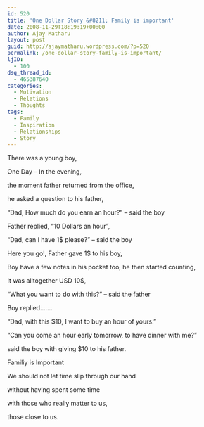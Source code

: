 ```yaml
---
id: 520
title: 'One Dollar Story &#8211; Family is important'
date: 2008-11-29T18:19:19+00:00
author: Ajay Matharu
layout: post
guid: http://ajaymatharu.wordpress.com/?p=520
permalink: /one-dollar-story-family-is-important/
ljID:
  - 100
dsq_thread_id:
  - 465387640
categories:
  - Motivation
  - Relations
  - Thoughts
tags:
  - Family
  - Inspiration
  - Relationships
  - Story
---
```

There was a young boy,
  
One Day &#8211; In the evening,
  
the moment father returned from the office,
  
he asked a question to his father,
  
&#8220;Dad, How much do you earn an hour?&#8221; &#8211; said the boy
  
Father replied, &#8220;10 Dollars an hour&#8221;,
  
&#8220;Dad, can I have 1$ please?&#8221; &#8211; said the boy
  
Here you go!, Father gave 1$ to his boy,
  
Boy have a few notes in his pocket too, he then started counting,
  
It was alltogether USD 10$,
  
&#8220;What you want to do with this?&#8221; &#8211; said the father
  
Boy replied&#8230;&#8230;.
  
&#8220;Dad, with this $10, I want to buy an hour of yours.&#8221;
  
&#8220;Can you come an hour early tomorrow, to have dinner with me?&#8221;
  
said the boy with giving $10 to his father.
  
Familiy is Important
  
We should not let time slip through our hand
  
without having spent some time
  
with those who really matter to us,
  
those close to us.